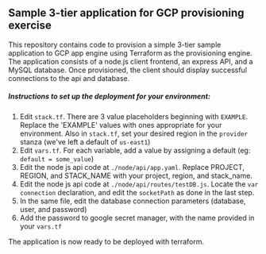## Sample 3-tier application for GCP provisioning exercise
  
This repository contains code to provision a simple 3-tier sample application to GCP app engine using Terraform as the provisioning engine. The application consists of a node.js client frontend, an express API, and a MySQL database. Once provisioned, the client should display successful connections to the api and database.
   
##### Instructions to set up the deployment for your environment:
1. Edit `stack.tf`. There are 3 value placeholders beginning with `EXAMPLE`. Replace the 'EXAMPLE' values with ones appropriate for your environment. Also in `stack.tf`, set your desired region in the `provider` stanza (we've left a default of `us-east1`)
2. Edit `vars.tf`. For each variable, add a value by assigning a default (eg: `default = some_value`)
3. Edit the node js api code at `./node/api/app.yaml`. Replace PROJECT, REGION, and STACK_NAME with your project, region, and stack_name.
4. Edit the node js api code at `./node/api/routes/testDB.js`. Locate the `var connection` declaration, and edit the `socketPath` as done in the last step.
5. In the same file, edit the database connection parameters (database, user, and password)
6. Add the password to google secret manager, with the name provided in your `vars.tf`
  
The application is now ready to be deployed with terraform. 
